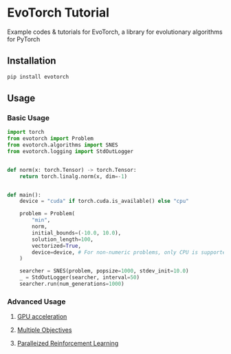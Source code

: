 # EvoTorch Tutorial

Example codes & tutorials for EvoTorch, a library for evolutionary algorithms for PyTorch

## Installation

```bash
pip install evotorch
```

## Usage

### Basic Usage

```python
import torch
from evotorch import Problem
from evotorch.algorithms import SNES
from evotorch.logging import StdOutLogger


def norm(x: torch.Tensor) -> torch.Tensor:
    return torch.linalg.norm(x, dim=-1)


def main():
    device = "cuda" if torch.cuda.is_available() else "cpu"

    problem = Problem(
        "min",
        norm,
        initial_bounds=(-10.0, 10.0),
        solution_length=100,
        vectorized=True,
        device=device, # For non-numeric problems, only CPU is supported. If it is numeric, other devices such as GPU could be used.
    )

    searcher = SNES(problem, popsize=1000, stdev_init=10.0)
    _ = StdOutLogger(searcher, interval=50)
    searcher.run(num_generations=1000)
```

### Advanced Usage

1. [GPU acceleration](./example/gpu_accelerate.py)

2. [Multiple Objectives](./example/multiple_objectives.py)

3. [Paralleized Reinforcement Learning](./example/parallelized_rl.py)
